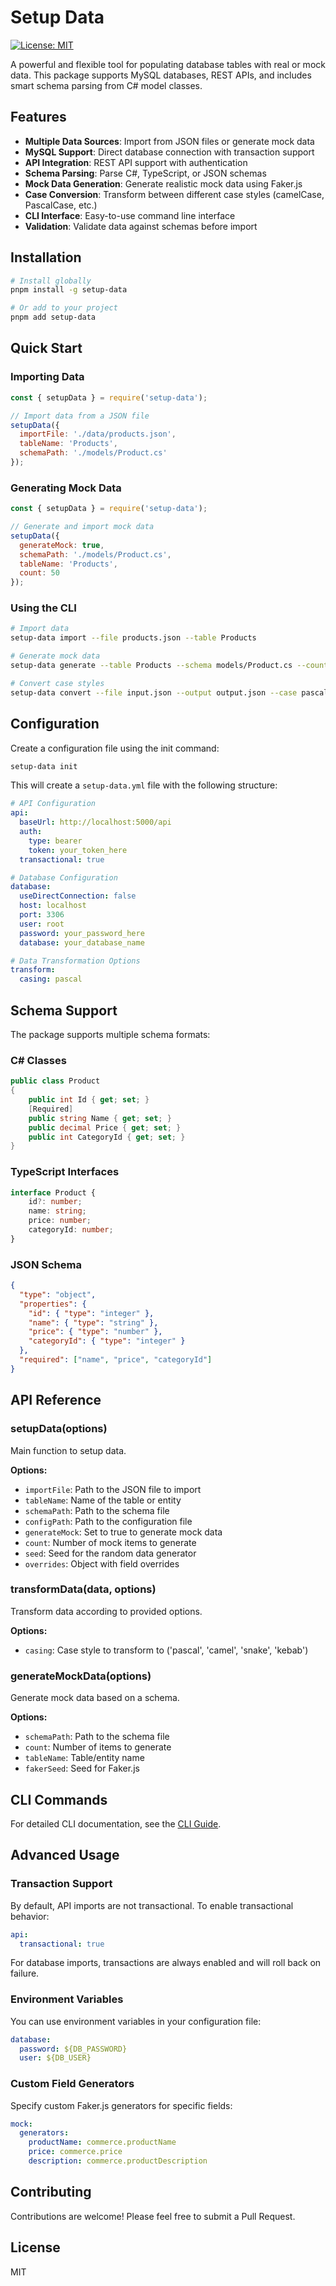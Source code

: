 # Setup Data

[![License: MIT](https://img.shields.io/badge/License-MIT-yellow.svg)](https://opensource.org/licenses/MIT)

A powerful and flexible tool for populating database tables with real or mock data. This package supports MySQL databases, REST APIs, and includes smart schema parsing from C# model classes.

## Features

- **Multiple Data Sources**: Import from JSON files or generate mock data
- **MySQL Support**: Direct database connection with transaction support
- **API Integration**: REST API support with authentication
- **Schema Parsing**: Parse C#, TypeScript, or JSON schemas
- **Mock Data Generation**: Generate realistic mock data using Faker.js
- **Case Conversion**: Transform between different case styles (camelCase, PascalCase, etc.)
- **CLI Interface**: Easy-to-use command line interface
- **Validation**: Validate data against schemas before import

## Installation

```bash
# Install globally
pnpm install -g setup-data

# Or add to your project
pnpm add setup-data
```

## Quick Start

### Importing Data

```javascript
const { setupData } = require('setup-data');

// Import data from a JSON file
setupData({
  importFile: './data/products.json',
  tableName: 'Products',
  schemaPath: './models/Product.cs'
});
```

### Generating Mock Data

```javascript
const { setupData } = require('setup-data');

// Generate and import mock data
setupData({
  generateMock: true,
  schemaPath: './models/Product.cs',
  tableName: 'Products',
  count: 50
});
```

### Using the CLI

```bash
# Import data
setup-data import --file products.json --table Products

# Generate mock data
setup-data generate --table Products --schema models/Product.cs --count 50

# Convert case styles
setup-data convert --file input.json --output output.json --case pascal
```

## Configuration

Create a configuration file using the init command:

```bash
setup-data init
```

This will create a `setup-data.yml` file with the following structure:

```yaml
# API Configuration
api:
  baseUrl: http://localhost:5000/api
  auth:
    type: bearer
    token: your_token_here
  transactional: true

# Database Configuration
database:
  useDirectConnection: false
  host: localhost
  port: 3306
  user: root
  password: your_password_here
  database: your_database_name

# Data Transformation Options
transform:
  casing: pascal
```

## Schema Support

The package supports multiple schema formats:

### C# Classes

```csharp
public class Product
{
    public int Id { get; set; }
    [Required]
    public string Name { get; set; }
    public decimal Price { get; set; }
    public int CategoryId { get; set; }
}
```

### TypeScript Interfaces

```typescript
interface Product {
    id?: number;
    name: string;
    price: number;
    categoryId: number;
}
```

### JSON Schema

```json
{
  "type": "object",
  "properties": {
    "id": { "type": "integer" },
    "name": { "type": "string" },
    "price": { "type": "number" },
    "categoryId": { "type": "integer" }
  },
  "required": ["name", "price", "categoryId"]
}
```

## API Reference

### setupData(options)

Main function to setup data.

**Options:**

- `importFile`: Path to the JSON file to import
- `tableName`: Name of the table or entity
- `schemaPath`: Path to the schema file
- `configPath`: Path to the configuration file
- `generateMock`: Set to true to generate mock data
- `count`: Number of mock items to generate
- `seed`: Seed for the random data generator
- `overrides`: Object with field overrides

### transformData(data, options)

Transform data according to provided options.

**Options:**

- `casing`: Case style to transform to ('pascal', 'camel', 'snake', 'kebab')

### generateMockData(options)

Generate mock data based on a schema.

**Options:**

- `schemaPath`: Path to the schema file
- `count`: Number of items to generate
- `tableName`: Table/entity name
- `fakerSeed`: Seed for Faker.js

## CLI Commands

For detailed CLI documentation, see the [CLI Guide](./bin/CLI-GUIDE.md).

## Advanced Usage

### Transaction Support

By default, API imports are not transactional. To enable transactional behavior:

```yaml
api:
  transactional: true
```

For database imports, transactions are always enabled and will roll back on failure.

### Environment Variables

You can use environment variables in your configuration file:

```yaml
database:
  password: ${DB_PASSWORD}
  user: ${DB_USER}
```

### Custom Field Generators

Specify custom Faker.js generators for specific fields:

```yaml
mock:
  generators:
    productName: commerce.productName
    price: commerce.price
    description: commerce.productDescription
```

## Contributing

Contributions are welcome! Please feel free to submit a Pull Request.

## License

MIT